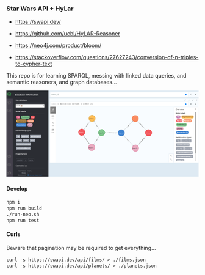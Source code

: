 ### Star Wars API + HyLar

- https://swapi.dev/
- https://github.com/ucbl/HyLAR-Reasoner
- https://neo4j.com/product/bloom/

- https://stackoverflow.com/questions/27627243/conversion-of-n-triples-to-cypher-text

This repo is for learning SPARQL, messing with linked data queries, and semantic reasoners, and graph databases...

![presentation grahh in bloom](./neo4j-bloom.png)

#### Develop

```
npm i
npm run build
./run-neo.sh
npm run test
```

#### Curls

Beware that pagination may be required to get everything...

```
curl -s https://swapi.dev/api/films/ > ./films.json
curl -s https://swapi.dev/api/planets/ > ./planets.json
```
